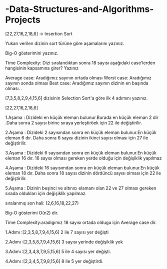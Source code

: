 # -Data-Structures-and-Algorithms-Projects
[22,27,16,2,18,6] -> Insertion Sort

Yukarı verilen dizinin sort türüne göre aşamalarını yazınız.

Big-O gösterimini yazınız.

Time Complexity: Dizi sıralandıktan sonra 18 sayısı aşağıdaki case'lerden hangisinin kapsamına girer? Yazınız

Average case: Aradığımız sayının ortada olması Worst case: Aradığımız sayının sonda olması Best case: Aradığımız sayının dizinin en başında olması. .

[7,3,5,8,2,9,4,15,6] dizisinin Selection Sort'a göre ilk 4 adımını yazınız.

[22,27,16,2,18,6]

1.Aşama : Dizideki en küçük eleman bulunur.Burada en küçük eleman 2 dir .Daha sonra 2 sayısı birinc sıraya yerleştiröek için 22 ile değiştirilir.

2.Aşama : Dizideki 2 sayısından sonra en küçük eleman bulunur.En küçük eleman 6 dır. Daha sonra 6 sayısı dizinin ikinci sayısı olması için 27 ile değiştirilir.

3.Aşama : Dizideki 6 sayısından sonra en küçük eleman bulunur.En küçük eleman 16 dır. 16 sayısı olması gereken yerde olduğu için değişiklik yapılmaz

4.Aşama : Dizideki 16 sayısımdan sonra en küçük eleman bulunur.En küçük eleman 18 dır. Daha sonra 18 sayısı dizinin dördüncü sayısı olması için 22 ile değiştirilir.

5.Aşama : Dizinin beşinci ve altınıcı elamanı olan 22 ve 27 olması gereken sırada oldukları için değişiklik yapılmaz.

sıralanmış son hali: (2,6,16,18,22,27)

Big-O gösterimi O(n2) dir.

Time Complexity:aradıgımız 18 sayısı ortada oldugu için Average case dir.

1.Adımı :[2,3,5,8,7,9,4,15,6] 2 ile 7 sayısı yer değişti

2.Adımı :[2,3,5,8,7,9,4,15,6] 3 sayısı yerinde değişiklik yok

3.Adımı :[2,3,4,8,7,9,5,15,6] 5 ile 4 sayısı yer değişti.

4.Adımı :[2,3,4,5,7,9,8,15,6] 8 ile 5 yer değiştirdi.
